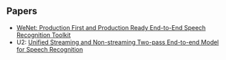 ## Papers

* [WeNet: Production First and Production Ready End-to-End Speech Recognition Toolkit](https://arxiv.org/abs/2102.01547)
* U2: [Unified Streaming and Non-streaming Two-pass End-to-end Model for Speech Recognition](https://arxiv.org/abs/2012.05481)

